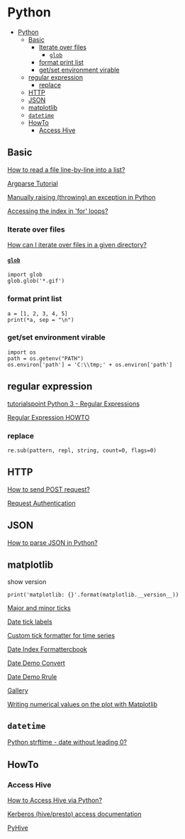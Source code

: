 # Python

- [Python](#python)
  - [Basic](#basic)
    - [Iterate over files](#iterate-over-files)
      - [`glob`](#glob)
    - [format print list](#format-print-list)
    - [get/set environment virable](#getset-environment-virable)
  - [regular expression](#regular-expression)
    - [replace](#replace)
  - [HTTP](#http)
  - [JSON](#json)
  - [matplotlib](#matplotlib)
  - [`datetime`](#datetime)
  - [HowTo](#howto)
    - [Access Hive](#access-hive)

## Basic

[How to read a file line-by-line into a list?](https://stackoverflow.com/questions/3277503/how-to-read-a-file-line-by-line-into-a-list)

[Argparse Tutorial](https://docs.python.org/3/howto/argparse.html)

[Manually raising (throwing) an exception in Python](https://stackoverflow.com/questions/2052390/manually-raising-throwing-an-exception-in-python)

[Accessing the index in 'for' loops?](https://stackoverflow.com/questions/522563/accessing-the-index-in-for-loops)

### Iterate over files

[How can I iterate over files in a given directory?](https://stackoverflow.com/questions/10377998/how-can-i-iterate-over-files-in-a-given-directory)

#### [`glob`](https://docs.python.org/3/library/glob.html)

    import glob
    glob.glob('*.gif')

### format print list

    a = [1, 2, 3, 4, 5]
    print(*a, sep = "\n")

### get/set environment virable

    import os
    path = os.getenv("PATH")
    os.environ['path'] = 'C:\\tmp;' + os.environ['path']

## regular expression

[tutorialspoint Python 3 - Regular Expressions](https://www.tutorialspoint.com/python3/python_reg_expressions.htm)

[Regular Expression HOWTO](https://docs.python.org/3/howto/regex.html)

### replace

    re.sub(pattern, repl, string, count=0, flags=0)

## HTTP

[How to send POST request?](https://stackoverflow.com/questions/11322430/how-to-send-post-request)

[Request Authentication](https://2.python-requests.org/en/master/user/authentication/)

## JSON

[How to parse JSON in Python?](https://stackoverflow.com/questions/7771011/how-to-parse-json-in-python)

## matplotlib

show version

    print('matplotlib: {}'.format(matplotlib.__version__))

[Major and minor ticks](https://matplotlib.org/3.1.0/gallery/ticks_and_spines/major_minor_demo.html)

[Date tick labels](https://matplotlib.org/3.1.0/gallery/text_labels_and_annotations/date.html)

[Custom tick formatter for time series](https://matplotlib.org/3.1.0/gallery/text_labels_and_annotations/date_index_formatter.html)

[Date Index Formattercbook](https://matplotlib.org/3.1.0/gallery/ticks_and_spines/date_index_formatter2.html)

[Date Demo Convert](https://matplotlib.org/3.1.0/gallery/ticks_and_spines/date_demo_convert.html)

[Date Demo Rrule](https://matplotlib.org/gallery/ticks_and_spines/date_demo_rrule.html)

[Gallery](https://matplotlib.org/gallery/index.html)

[Writing numerical values on the plot with Matplotlib](https://stackoverflow.com/questions/6282058/writing-numerical-values-on-the-plot-with-matplotlib)

## `datetime`

[Python strftime - date without leading 0?](https://stackoverflow.com/questions/904928/python-strftime-date-without-leading-0)

## HowTo

### Access Hive

[How to Access Hive via Python?](https://stackoverflow.com/questions/21370431/how-to-access-hive-via-python)

[Kerberos (hive/presto) access documentation](https://github.com/dropbox/PyHive/issues/174)

[PyHive](https://pypi.org/project/PyHive/)
